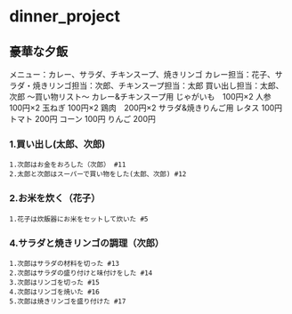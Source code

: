 # dinner_project
## 豪華な夕飯
メニュー：カレー、サラダ、チキンスープ、焼きリンゴ
カレー担当：花子、サラダ・焼きリンゴ担当：次郎、チキンスープ担当：太郎
買い出し担当：太郎、次郎
～買い物リスト～
カレー&チキンスープ用
じゃがいも　100円×2
人参　100円×2
玉ねぎ 100円×2
鶏肉　200円×2
サラダ&焼きりんご用
レタス 100円
トマト 200円
コーン 100円
りんご 200円

### 1.買い出し(太郎、次郎)
    1.次郎はお金をおろした（次郎） #11
    2.太郎と次郎はスーパーで買い物をした(太郎、次郎) #12

### 2.お米を炊く（花子）
    1.花子は炊飯器にお米をセットして炊いた #5

### 4.サラダと焼きリンゴの調理（次郎）
    1.次郎はサラダの材料を切った #13
    2.次郎はサラダの盛り付けと味付けをした #14
    3.次郎はリンゴを切った #15
    4.次郎はリンゴを焼いた #16
    5.次郎は焼きリンゴを盛り付けた #17
